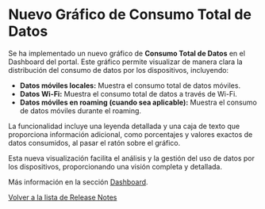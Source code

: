 # Nuevo Gráfico de Consumo Total de Datos

Se ha implementado un nuevo gráfico de **Consumo Total de Datos** en el Dashboard del portal. Este gráfico permite visualizar de manera clara la distribución del consumo de datos por los dispositivos, incluyendo:

* **Datos móviles locales:** Muestra el consumo total de datos móviles.
* **Datos Wi-Fi:** Muestra el consumo total de datos a través de Wi-Fi.
* **Datos móviles en roaming (cuando sea aplicable):** Muestra el consumo de datos móviles durante el roaming.

La funcionalidad incluye una leyenda detallada y una caja de texto que proporciona información adicional, como porcentajes y valores exactos de datos consumidos, al pasar el ratón sobre el gráfico.

Esta nueva visualización facilita el análisis y la gestión del uso de datos por los dispositivos, proporcionando una visión completa y detallada.

Más información en la sección [Dashboard](../../portal/dashboard.md).

[Volver a la lista de Release Notes](./)
